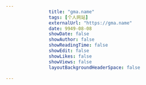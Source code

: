 ---
                title: "gma.name"
                tags: [个人网站]
                externalUrl: "https://gma.name"
                date: 9949-08-08
                showDate: false
                showAuthor: false
                showReadingTime: false
                showEdit: false
                showLikes: false
                showViews: false
                layoutBackgroundHeaderSpace: false
                ---

